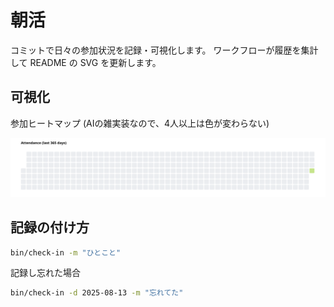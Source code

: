# 朝活

コミットで日々の参加状況を記録・可視化します。
ワークフローが履歴を集計して README の SVG を更新します。

## 可視化

参加ヒートマップ (AIの雑実装なので、4人以上は色が変わらない)

![heatmap](assets/heatmap.svg)

## 記録の付け方

```bash
bin/check-in -m "ひとこと"
```

記録し忘れた場合
```bash
bin/check-in -d 2025-08-13 -m "忘れてた"
```
